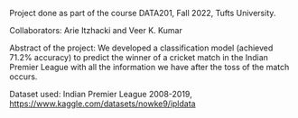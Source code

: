 Project done as part of the course DATA201, Fall 2022, Tufts University.

Collaborators: Arie Itzhacki and Veer K. Kumar


Abstract of the project:
We developed a classification model (achieved 71.2% accuracy) to predict the winner of a cricket match in the Indian Premier League with all the information we have after the toss of the match occurs.


Dataset used: Indian Premier League 2008-2019, https://www.kaggle.com/datasets/nowke9/ipldata

